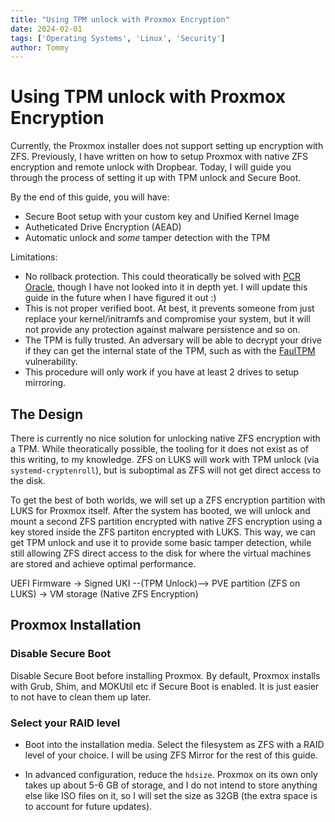 ```yaml
---
title: "Using TPM unlock with Proxmox Encryption"
date: 2024-02-01
tags: ['Operating Systems', 'Linux', 'Security']
author: Tommy
---
```


# Using TPM unlock with Proxmox Encryption

Currently, the Proxmox installer does not support setting up encryption with ZFS. Previously, I have written on how to setup Proxmox with native ZFS encryption and remote unlock with Dropbear. Today, I will guide you through the process of setting it up with TPM unlock and Secure Boot.

By the end of this guide, you will have:
- Secure Boot setup with your custom key and Unified Kernel Image
- Autheticated Drive Encryption (AEAD)
- Automatic unlock and *some* tamper detection with the TPM

Limitations:
- No rollback protection. This could theoratically be solved with [PCR Oracle](https://github.com/okirch/pcr-oracle), though I have not looked into it in depth yet. I will update this guide in the future when I have figured it out :)
- This is not proper verified boot. At best, it prevents someone from just replace your kernel/initramfs and compromise your system, but it will not provide any protection against malware persistence and so on.
- The TPM is fully trusted. An adversary will be able to decrypt your drive if they can get the internal state of the TPM, such as with the [FaulTPM](https://arxiv.org/pdf/2304.14717.pdf) vulnerability.
- This procedure will only work if you have at least 2 drives to setup mirroring.

## The Design

There is currently no nice solution for unlocking native ZFS encryption with a TPM. While theoratically possible, the tooling for it does not exist as of this writing, to my knowledge. ZFS on LUKS will work with TPM unlock (via `systemd-cryptenroll`), but is suboptimal as ZFS will not get direct access to the disk.

To get the best of both worlds, we will set up a ZFS encryption partition with LUKS for Proxmox itself. After the system has booted, we will unlock and mount a second ZFS partition encrypted with native ZFS encryption using a key stored inside the ZFS partiton encrypted with LUKS. This way, we can get TPM unlock and use it to provide some basic tamper detection, while still allowing ZFS direct access to the disk for where the virtual machines are stored and achieve optimal performance.

UEFI Firmware -> Signed UKI --(TPM Unlock)--> PVE partition (ZFS on LUKS) -> VM storage (Native ZFS Encryption)

## Proxmox Installation

### Disable Secure Boot

Disable Secure Boot before installing Proxmox. By default, Proxmox installs with Grub, Shim, and MOKUtil etc if Secure Boot is enabled. It is just easier to not have to clean them up later.

### Select your RAID level

- Boot into the installation media. Select the filesystem as ZFS with a RAID level of your choice. I will be using ZFS Mirror for the rest of this guide.

- In advanced configuration, reduce the `hdsize`. Proxmox on its own only takes up about 5-6 GB of storage, and I do not intend to store anything else like ISO files on it, so I will set the size as 32GB (the extra space is to account for future updates).

